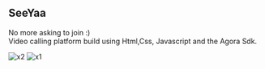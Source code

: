 ## SeeYaa
No more asking to join :)
</br>
Video calling platform build using Html,Css, Javascript and the Agora Sdk.

![x2](https://user-images.githubusercontent.com/75473780/159774550-b7801a9d-3366-4d6e-9255-78a55e2fb4b7.png)
![x1](https://user-images.githubusercontent.com/75473780/159774566-113b4e0d-3ab6-4507-a5ec-026d24c4d3e6.png)
